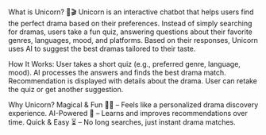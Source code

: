 What is Unicorn? 🦄🎬
Unicorn is an interactive chatbot that helps users find the perfect drama based on their preferences. Instead of simply searching for dramas, users take a fun quiz, answering questions about their favorite genres, languages, mood, and platforms. Based on their responses, Unicorn uses AI to suggest the best dramas tailored to their taste.

How It Works:
User takes a short quiz (e.g., preferred genre, language, mood).
AI processes the answers and finds the best drama match.
Recommendation is displayed with details about the drama.
User can retake the quiz or get another suggestion.

Why Unicorn?
Magical & Fun 🦄✨ – Feels like a personalized drama discovery experience.
AI-Powered 🤖 – Learns and improves recommendations over time.
Quick & Easy ⏳ – No long searches, just instant drama matches.
